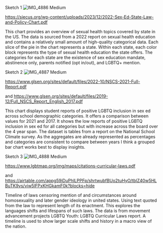 Sketch 1
![IMG_4886 Medium](https://github.com/user-attachments/assets/f7a584d4-b9ab-4b32-895d-701492e0ffd2)


https://siecus.org/wp-content/uploads/2023/12/2022-Sex-Ed-State-Law-and-Policy-Chart.pdf

This chart provides an overview of sexual health topics covered by state in the US. The data is sourced from a 2022 report on sexual health education and contains a relatively small amount of high-quality categorical data. Each slice of the pie in the chart represents a state. Within each state, each color block represents the type of sexual health education the state offers. The categories for each state are the existence of sex education mandate, abstinence only, parents notified (opt in/out), and LGBTQ+ mention. 

Sketch 2
![IMG_4887 Medium](https://github.com/user-attachments/assets/4ace390c-dc0f-4175-bc1f-f63ff9fdd1ea)

https://www.glsen.org/sites/default/files/2022-10/NSCS-2021-Full-Report.pdf 

and https://www.glsen.org/sites/default/files/2019-12/Full_NSCS_Report_English_2017.pdf 

This chart displays student reports of positive LGBTQ inclusion in sex ed across school demographic categories. It offers a comparison between values for 2021 and 2017. It shows the low reports of positive LGBTQ inclusion in sex ed for all categories but with increase across the board over the 4 year span. The dataset is tables from a report on the National School Climate survey. As the aggregates are already represented as percentages and categories are consistent to compare between years I think a grouped bar chart works best to display insights.

Sketch 3
![IMG_4888 Medium](https://github.com/user-attachments/assets/481e1816-5214-4db4-864a-24a75cea1d3d)

https://www.lgbtmap.org/img/maps/citations-curricular-laws.pdf

and https://airtable.com/appg59iDuPhlLPPFp/shrtwubfBUo2tuHyO/tblZ40w5HLBuTK9vs/viw5lFPxKHGkamF0k?blocks=hide

Timeline of laws censoring mention of and circumstances around homosexuality and later gender ideology in united states. Using text quoted from the law to represent length of its enactment. This explores the languages shifts and lifespans of such laws. The data is from movement advancement projects LGBTQ Youth: LGBTQ Curricular Laws report. A timeline is used to show larger scale shifts and history in a macro view of the nation.
